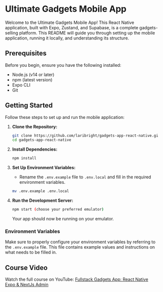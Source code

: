 # Ultimate Gadgets Mobile App

Welcome to the Ultimate Gadgets Mobile App! This React Native application, built with Expo, Zustand, and Supabase, is a complete gadgets-selling platform. This README will guide you through setting up the mobile application, running it locally, and understanding its structure.

## Prerequisites

Before you begin, ensure you have the following installed:

- Node.js (v14 or later)
- npm (latest version)
- Expo CLI
- Git

## Getting Started

Follow these steps to set up and run the mobile application:

1. **Clone the Repository:**

   ```bash
   git clone https://github.com/laribright/gadgets-app-react-native.git
   cd gadgets-app-react-native
   ```

2. **Install Dependencies:**

   ```bash
   npm install
   ```

3. **Set Up Environment Variables:**

   - Rename the `.env.example` file to `.env.local` and fill in the required environment variables.

   ```bash
   mv .env.example .env.local
   ```

4. **Run the Development Server:**

   ```bash
   npm start (choose your preferred emulator)
   ```

   Your app should now be running on your emulator.

### Environment Variables

Make sure to properly configure your environment variables by referring to the `.env.example` file. This file contains example values and instructions on what needs to be filled in.

## Course Video

Watch the full course on YouTube: [Fullstack Gadgets App: React Native Expo & NextJs Admin](https://youtu.be/26opRFPU0a8)